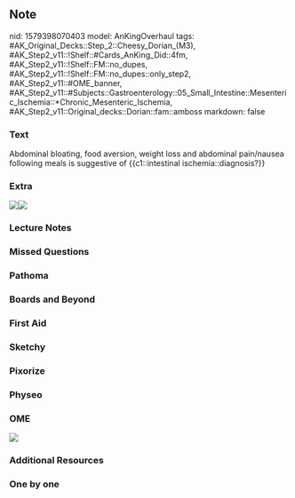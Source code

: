 ## Note
nid: 1579398070403
model: AnKingOverhaul
tags: #AK_Original_Decks::Step_2::Cheesy_Dorian_(M3), #AK_Step2_v11::!Shelf::#Cards_AnKing_Did::4fm, #AK_Step2_v11::!Shelf::FM::no_dupes, #AK_Step2_v11::!Shelf::FM::no_dupes::only_step2, #AK_Step2_v11::#OME_banner, #AK_Step2_v11::#Subjects::Gastroenterology::05_Small_Intestine::Mesenteric_Ischemia::*Chronic_Mesenteric_Ischemia, #AK_Step2_v11::Original_decks::Dorian::fam::amboss
markdown: false

### Text
Abdominal bloating, food aversion, weight loss and abdominal pain/nausea following meals is suggestive of {{c1::intestinal ischemia::diagnosis?}}

### Extra
<img src=
"paste-f727ccbdf5b7e9b7b09367340b038dde2daf4447.jpg"><img src=
"paste-9535d706500532e37ddd610f992b2d16c080bd06.jpg">

### Lecture Notes


### Missed Questions


### Pathoma


### Boards and Beyond


### First Aid


### Sketchy


### Pixorize


### Physeo


### OME
<div class="ome-widget">
  <a href="https://onlinemeded.org?ref=anki"><img src=
  "_OME_AnkiFlashcards_General_3.png"></a>
</div>

### Additional Resources


### One by one


